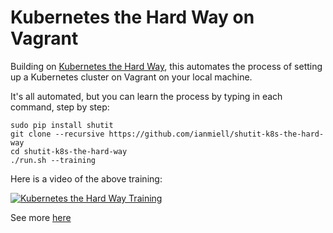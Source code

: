 Kubernetes the Hard Way on Vagrant
==================================

Building on [Kubernetes the Hard Way](https://github.com/kelseyhightower/kubernetes-the-hard-way/blob/master/README.md), this automates the process of setting up a Kubernetes cluster on Vagrant on your local machine.

It's all automated, but you can learn the process by typing in each command, step by step:

```
sudo pip install shutit
git clone --recursive https://github.com/ianmiell/shutit-k8s-the-hard-way
cd shutit-k8s-the-hard-way
./run.sh --training
```

Here is a video of the above training:

[![Kubernetes the Hard Way Training](https://asciinema.org/a/90689.png)](https://asciinema.org/a/90689)

See more [here](https://medium.com/@zwischenzugs/learn-kubernetes-the-hard-way-the-easy-and-cheap-way-6f82b665ccd9#.o9inzdips)
